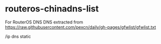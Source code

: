 # routeros-chinadns-list

For RouterOS DNS 
DNS extracted from https://raw.githubusercontent.com/pexcn/daily/gh-pages/gfwlist/gfwlist.txt

/ip dns static

